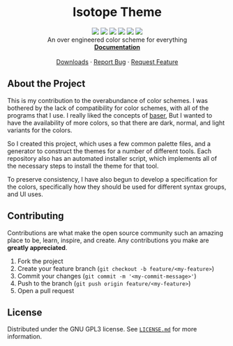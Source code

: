 <p align="center">
  <h1 align="center">Isotope Theme</h1>
  <p align="center">
    <a href="https://github.com/Isotope-Theme/Isotope-Theme/graphs/contributors"><img src="https://img.shields.io/github/contributors/Isotope-Theme/Isotope-Theme.svg?style=flat-square"></a>
    <a href="https://github.com/Isotope-Theme/Isotope-Theme/network/members"><img src="https://img.shields.io/github/forks/Isotope-Theme/Isotope-Theme.svg?style=flat-square"></a>
    <a href="https://github.com/Isotope-Theme/Isotope-Theme/stargazers"><img src="https://img.shields.io/github/stars/Isotope-Theme/Isotope-Theme.svg?style=flat-square"></a>
    <a href="https://github.com/Isotope-Theme/Isotope-Theme/issues"><img src="https://img.shields.io/github/issues/Isotope-Theme/Isotope-Theme.svg?style=flat-square"></a>
    <a href="https://github.com/Isotope-Theme/Isotope-Theme/blob/master/LICENSE.txt"><img src="https://img.shields.io/github/license/Isotope-Theme/Isotope-Theme.svg?style=flat-square"></a>
    <a href="https://github.com/Isotope-Theme/Isotope-Theme/releases"><img src="https://img.shields.io/github/tag/Isotope-Theme/Isotope-Theme.svg?include_prereleases&sort=semver&style=flat-square"></a>
    <br/>
    An over engineered color scheme for everything
    <br/>
    <a href="https://luxater.github.io/Isotope-Theme"><strong>Documentation</strong></a>
    <br/>
    <br/>
    <a href="https://github.com/Isotope-Theme/Isotope-Theme/releases">Downloads</a>
    ·
    <a href="https://github.com/Isotope-Theme/Isotope-Theme/issues/new?template=bug_report.md">Report Bug</a>
    ·
    <a href="https://github.com/Isotope-Theme/Isotope-Theme/issues/new?template=feature_request.md">Request Feature</a>
  </p>
</P>

## About the Project

This is my contribution to the overabundance of color schemes. I was bothered by
the lack of compatibility for color schemes, with all of the programs that I
use. I really liked the concepts of
[baser](https://github.com/chriskempson/base16), But I wanted to have the
availability of more colors, so that there are dark, normal, and light variants
for the colors.

So I created this project, which uses a few common palette files, and a
generator to construct the themes for a number of different tools. Each
repository also has an automated installer script, which implements all of the
necessary steps to install the theme for that tool.

To preserve consistency, I have also begun to develop a specification for the
colors, specifically how they should be used for different syntax groups, and UI 
uses.

## Contributing

Contributions are what make the open source community such an amazing place to
be, learn, inspire, and create. Any contributions you make are **greatly
appreciated**.

1. Fork the project
2. Create your feature branch (`git checkout -b feature/<my-feature>`)
3. Commit your changes (`git commit -m '<my-commit-message>'`)
4. Push to the branch (`git push origin feature/<my-feature>`)
5. Open a pull request

## License

Distributed under the GNU GPL3 license. See
[`LICENSE.md`](https://github.com/Isotope-Theme/Isotope-Theme/blob/development/LICENSE.txt)
for more information.
